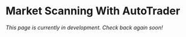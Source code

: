 # Market Scanning With AutoTrader


*This page is currently in development. Check back again soon!*






